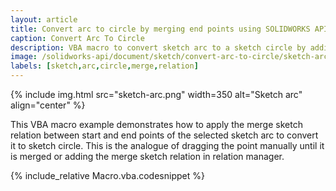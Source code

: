 ```yaml
---
layout: article
title: Convert arc to circle by merging end points using SOLIDWORKS API
caption: Convert Arc To Circle
description: VBA macro to convert sketch arc to a sketch circle by adding the merge relation between start and end points using SOLIDWORKS API
image: /solidworks-api/document/sketch/convert-arc-to-circle/sketch-arc.png
labels: [sketch,arc,circle,merge,relation]
---
```

{% include img.html src="sketch-arc.png" width=350 alt="Sketch arc" align="center" %}

This VBA macro example demonstrates how to apply the merge sketch relation between start and end points of the selected sketch arc to convert it to sketch circle. This is the analogue of dragging the point manually until it is merged or adding the merge sketch relation in relation manager.

{% include_relative Macro.vba.codesnippet %}